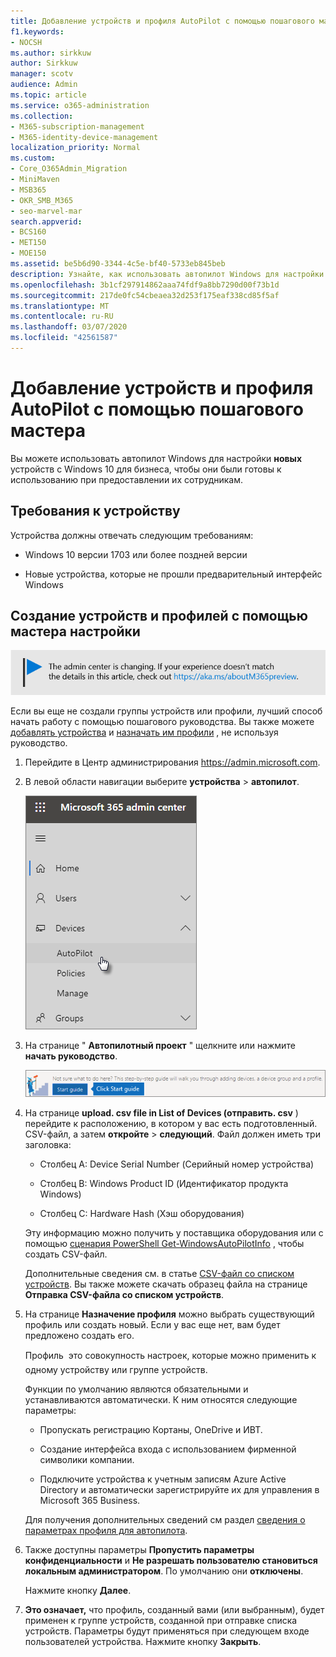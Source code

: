 ```yaml
---
title: Добавление устройств и профиля AutoPilot с помощью пошагового мастера
f1.keywords:
- NOCSH
ms.author: sirkkuw
author: Sirkkuw
manager: scotv
audience: Admin
ms.topic: article
ms.service: o365-administration
ms.collection:
- M365-subscription-management
- M365-identity-device-management
localization_priority: Normal
ms.custom:
- Core_O365Admin_Migration
- MiniMaven
- MSB365
- OKR_SMB_M365
- seo-marvel-mar
search.appverid:
- BCS160
- MET150
- MOE150
ms.assetid: be5b6d90-3344-4c5e-bf40-5733eb845beb
description: Узнайте, как использовать автопилот Windows для настройки новых устройств с Windows 10 для бизнеса, чтобы они были готовы к использованию сотрудниками.
ms.openlocfilehash: 3b1cf297914862aaa74fdf9a8bb7290d00f73b1d
ms.sourcegitcommit: 217de0fc54cbeaea32d253f175eaf338cd85f5af
ms.translationtype: MT
ms.contentlocale: ru-RU
ms.lasthandoff: 03/07/2020
ms.locfileid: "42561587"
---
```

# <a name="use-the-step-by-step-guide-to-add-autopilot-devices-and-profile"></a>Добавление устройств и профиля AutoPilot с помощью пошагового мастера

Вы можете использовать автопилот Windows для настройки **новых** устройств с Windows 10 для бизнеса, чтобы они были готовы к использованию при предоставлении их сотрудникам.
  
## <a name="device-requirements"></a>Требования к устройству

Устройства должны отвечать следующим требованиям:
  
- Windows 10 версии 1703 или более поздней версии
    
- Новые устройства, которые не прошли предварительный интерфейс Windows
    
## <a name="use-the-setup-guide-to-create-devices-and-profiles"></a>Создание устройств и профилей с помощью мастера настройки

[![Надпись, оповещающая об изменении Центра администрирования. Дополнительные сведения см. на сайте aka.ms/aboutM365preview.](../media/m365admincenterchanging.png)](https://docs.microsoft.com/office365/admin/microsoft-365-admin-center-preview)

Если вы еще не создали группы устройств или профили, лучший способ начать работу с помощью пошагового руководства. Вы также можете [добавлять устройства](create-and-edit-autopilot-devices.md) и [назначать им профили](create-and-edit-autopilot-profiles.md) , не используя руководство. 
  
1. Перейдите в Центр администрирования <a href="https://go.microsoft.com/fwlink/p/?linkid=837890" target="_blank">https://admin.microsoft.com</a>.

2. В левой области навигации выберите **устройства** \> **автопилот**.

    ![В центре администрирования выберите устройства, а затем — автопилот.](../media/AutoPilot.png)
  
2. На странице " **Автопилотный проект** " щелкните или нажмите **начать руководство**.
    
    ![Click Start guide for step-by-step instructions for Autopilot.](../media/31662655-d1e6-437d-87ea-c0dec5da56f7.png)
  
3. На странице **upload. csv file in List of Devices (отправить. csv** ) перейдите к расположению, в котором у вас есть подготовленный. CSV-файл, а затем **откройте** \> **следующий**. Файл должен иметь три заголовка:
    
    - Столбец A: Device Serial Number (Серийный номер устройства)
    
    - Столбец B: Windows Product ID (Идентификатор продукта Windows)
    
    - Столбец C: Hardware Hash (Хэш оборудования)
    
    Эту информацию можно получить у поставщика оборудования или с помощью [сценария PowerShell Get-WindowsAutoPilotInfo](https://www.powershellgallery.com/packages/Get-WindowsAutoPilotInfo) , чтобы создать CSV-файл. 
    
    Дополнительные сведения см. в статье [CSV-файл со списком устройств](https://support.office.com/article/932e3676-2491-49f0-9177-d893d2f5276e). Вы также можете скачать образец файла на странице **Отправка CSV-файла со списком устройств**. 
    
4. На странице **Назначение профиля** можно выбрать существующий профиль или создать новый. Если у вас еще нет, вам будет предложено создать его. 
    
    Профиль  это совокупность настроек, которые можно применить к одному устройству или группе устройств.
    
    Функции по умолчанию являются обязательными и устанавливаются автоматически. К ним относятся следующие параметры:
    
    - Пропускать регистрацию Кортаны, OneDrive и ИВТ.
    
    - Создание интерфейса входа с использованием фирменной символики компании.
    
    - Подключите устройства к учетным записям Azure Active Directory и автоматически зарегистрируйте их для управления в Microsoft 365 Business.
    
    Для получения дополнительных сведений см раздел [сведения о параметрах профиля для автопилота](autopilot-profile-settings.md). 
    
5. Также доступны параметры **Пропустить параметры конфиденциальности** и **Не разрешать пользователю становиться локальным администратором**. По умолчанию они **отключены**. 
    
    Нажмите кнопку **Далее**.
    
6. **Это означает,** что профиль, созданный вами (или выбранным), будет применен к группе устройств, созданной при отправке списка устройств. Параметры будут применяться при следующем входе пользователей устройства. Нажмите кнопку **Закрыть**.
    
